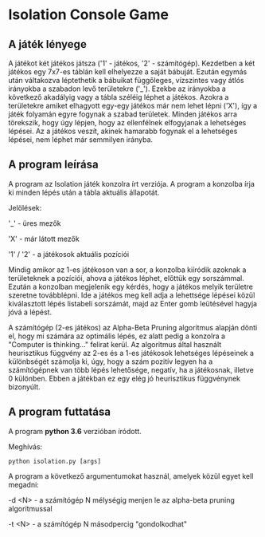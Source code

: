 # Isolation Console Game

## A játék lényege
A játékot két játékos játsza ('1' - játékos, '2' - számítógép). Kezdetben a két játékos egy 7x7-es táblán kell elhelyezze a saját bábuját. Ezután egymás után váltakozva léptethetik a bábuikat függőleges, vízszintes vagy átlós irányokba a szabadon levő területekre ('_'). Ezekbe az irányokba a következő akadályig vagy a tábla széléig léphet a játékos. Azokra a területekre amiket elhagyott egy-egy játékos már nem lehet lépni ('X'), így a játék folyamán egyre fogynak a szabad területek. Minden játékos arra törekszik, hogy úgy lépjen, hogy az ellenfélnek elfogyjanak a lehetséges lépései. Az a játékos veszít, akinek hamarabb fogynak el a lehetséges lépései, nem léphet már semmilyen irányba.

## A program leírása
A program az Isolation játék konzolra írt verziója. A program a konzolba írja ki minden lépés után a tábla aktuális állapotát.

Jelölések:

'_' - üres mezők

'X' - már látott mezők

'1' / '2' - a játékosok aktuális pozíciói

Mindig amikor az 1-es játékoson van a sor, a konzolba kiíródik azoknak a területeknek a pozíciói, ahova a játékos léphet, előttük egy sorszámmal. Ezután a konzolban megjelenik egy kérdés, hogy a játékos melyik területre szeretne továbblépni. Ide a játékos meg kell adja a lehettsége lépései közül kiválasztott lépés listabeli sorszámát, majd az Enter gomb leütésével hagyja jóvá a lépést.

A számítógép (2-es játékos) az Alpha-Beta Pruning algoritmus alapján dönti el, hogy mi számára az optimális lépés, ez alatt pedig a konzolra a "Computer is thinking..." felirat kerül. Az algoritmus által használt heurisztikus függvény az 2-es és a 1-es játékosok lehetséges lépéseinek a különbségét számolja ki, úgy, hogy a szám pozitív legyen ha a számítógépnek van több lépés lehetősége, negatív, ha a játékosnak, illetve 0 különben. Ebben a játékban ez egy elég jó heurisztikus függvénynek bizonyúlt. 

## A program futtatása
A program <b>python 3.6</b> verzióban íródott. 

Meghívás:
```
python isolation.py [args]
```

A program a következő argumentumokat használ, amelyek közül egyet kell megadni:

-d \<N\> - a számítógép N mélységig menjen le az alpha-beta pruning algoritmussal

-t \<N\> - a számítógép N másodpercig "gondolkodhat"

